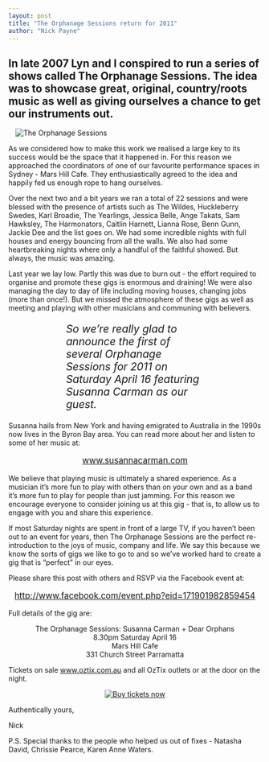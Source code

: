 ```yaml
---
layout: post
title: "The Orphanage Sessions return for 2011"
author: "Nick Payne"
---
```


## In late 2007 Lyn and I conspired to run a series of shows called The Orphanage Sessions. The idea was to showcase great, original, country/roots music as well as giving ourselves a chance to get our instruments out.

<p class="right" style="margin: 0 0 1em 1em;"><img src="{{ site.baseurl }}/images/2011/3/The Orphanage Sessions 2011.1 WEB.png" alt="The Orphanage Sessions" /></p>
<p>As we considered how to make this work we realised a large key to its success would be the space that it happened in. For this reason we approached the coordinators of one of our favourite performance spaces in Sydney - Mars Hill Cafe. They enthusiastically agreed to the idea and happily fed us enough rope to hang ourselves.</p>
<p>Over the next two and a bit years we ran a total of 22 sessions and were blessed with the presence of artists such as The Wildes, Huckleberry Swedes, Karl Broadie, The Yearlings, Jessica Belle, Ange Takats, Sam Hawksley, The Harmonators, Caitlin Harnett, Lianna Rose, Benn Gunn, Jackie Dee and the list goes on. We had some incredible nights with full houses and energy bouncing from all the walls. We also had some heartbreaking nights where only a handful of the faithful showed. But always, the music was amazing.</p>
<p>Last year we lay low. Partly this was due to burn out - the effort required to organise and promote these gigs is enormous and draining! We were also managing the day to day of life including moving houses, changing jobs (more than once!). But we missed the atmosphere of these gigs as well as meeting and playing with other musicians and communing with believers.</p>
<p style="font-size: 1.5em; font-style: italic; margin-left: 10ex; margin-right: 10ex;">So we&rsquo;re really glad to announce the first of several Orphanage Sessions for 2011 on Saturday April 16 featuring Susanna Carman as our guest.</p>
<p>Susanna hails from New York and having emigrated to Australia in the 1990s now lives in the Byron Bay area. You can read more about her and listen to some of her music at:</p>
<p style="text-align: center; font-size: 1.2em;"><a class="external" href="http://www.susannacarman.com" target="_blank">www.susannacarman.com</a></p>
<p>We believe that playing music is ultimately a shared experience. As a musician it&rsquo;s more fun to play with others than on your own and as a band it&rsquo;s more fun to play for people than just jamming. For this reason we encourage everyone to consider joining us at this gig - that is, to allow us to engage with you and share this experience.</p>
<p>If most Saturday nights are spent in front of a large TV, if you haven&rsquo;t been out to an event for years, then The Orphanage Sessions are the perfect re-introduction to the joys of music, company and life. We say this because we know the sorts of gigs we like to go to and so we&rsquo;ve worked hard to create a gig that is &ldquo;perfect&rdquo; in our eyes.</p>
<p>Please share this post with others and RSVP via the Facebook event at:</p>
<p style="text-align: center; font-size: 1.2em;"><a class="external" href="http://www.facebook.com/event.php?eid=171901982859454  " target="_blank">http://www.facebook.com/event.php?eid=171901982859454</a></p>
<p>Full details of the gig are:</p>
<p style="text-align: center; ">The Orphanage Sessions: Susanna Carman + Dear Orphans<br />8.30pm Saturday April 16<br />Mars Hill Cafe<br />331 Church Street Parramatta</p>
<p>Tickets on sale <a href="http://www.oztix.com.au" target="_blank">www.oztix.com.au</a> and all OzTix outlets or at the door on the night.</p>
<p style="text-align: center;"><a onclick="recordOutboundLink(this, 'Outbound Links', 'tickets.oztix.com.au/?Event=20522');return false;" href="http://tickets.oztix.com.au/?Event=20522" target="_blank"><img style="border: 0px initial initial;" src="{{ site.baseurl }}/images/2011/3/BuyNow_BlueBanner_transparent.png" alt="Buy tickets now" /></a></p>
<p>Authentically yours,</p>
<p>Nick</p>
<p>P.S. Special thanks to the people who helped us out of fixes - Natasha David, Chrissie Pearce, Karen Anne Waters.</p>
